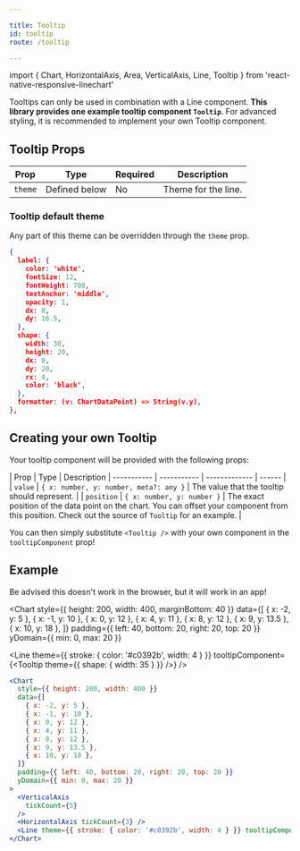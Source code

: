 ```yaml
---

title: Tooltip
id: tooltip
route: /tooltip

---
```


import { Chart, HorizontalAxis, Area, VerticalAxis, Line, Tooltip } from 'react-native-responsive-linechart'

Tooltips can only be used in combination with a Line component.
**This library provides one example tooltip component `Tooltip`**. For advanced styling, it is recommended to implement your own Tooltip component.

## Tooltip Props
| Prop        | Type | Required | Description
| ----------- | ----------- | ------------- | ------ |
| `theme`   | Defined below        | No | Theme for the line.  |


### Tooltip default theme
Any part of this theme can be overridden through the `theme` prop.

```json
{
  label: {
    color: 'white',
    fontSize: 12,
    fontWeight: 700,
    textAnchor: 'middle',
    opacity: 1,
    dx: 0,
    dy: 16.5,
  },
  shape: {
    width: 30,
    height: 20,
    dx: 0,
    dy: 20,
    rx: 4,
    color: 'black',
  },
  formatter: (v: ChartDataPoint) => String(v.y),
},
```

## Creating your own Tooltip

Your tooltip component will be provided with the following props:

| Prop        | Type | Description
| ----------- | ----------- | ------------- | ------ |
| `value`      | `{ x: number, y: number, meta?: any }` | The value that the tooltip should represent.  |
| `position`   | `{ x: number, y: number }` | The exact position of the data point on the chart. You can offset your component from this position. Check out the source of `Tooltip` for an example.  |

You can then simply substitute `<Tooltip />` with your own component in the `tooltipComponent` prop!

## Example

Be advised this doesn't work in the browser, but it will work in an app!

<Chart
  style={{ height: 200, width: 400, marginBottom: 40 }}
  data={[
    { x: -2, y: 5 },
    { x: -1, y: 10 },
    { x: 0, y: 12 },
    { x: 4, y: 11 },
    { x: 8, y: 12 },
    { x: 9, y: 13.5 },
    { x: 10, y: 18 },
  ]}
  padding={{ left: 40, bottom: 20, right: 20, top: 20 }}
  yDomain={{ min: 0, max: 20 }}
>
  <VerticalAxis
    tickCount={5}
  />
  <HorizontalAxis tickCount={3} />
  <Line theme={{ stroke: { color: '#c0392b', width: 4 } }} tooltipComponent={<Tooltip theme={{ shape: { width: 35 } }} />} />
</Chart>

```jsx
<Chart
  style={{ height: 200, width: 400 }}
  data={[
    { x: -2, y: 5 },
    { x: -1, y: 10 },
    { x: 0, y: 12 },
    { x: 4, y: 11 },
    { x: 8, y: 12 },
    { x: 9, y: 13.5 },
    { x: 10, y: 18 },
  ]}
  padding={{ left: 40, bottom: 20, right: 20, top: 20 }}
  yDomain={{ min: 0, max: 20 }}
>
  <VerticalAxis
    tickCount={5}
  />
  <HorizontalAxis tickCount={3} />
  <Line theme={{ stroke: { color: '#c0392b', width: 4 } }} tooltipComponent={<Tooltip theme={{ shape: { width: 35 } }} />} />
</Chart>
```
